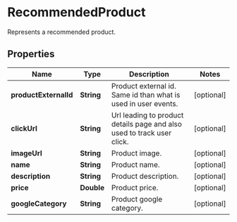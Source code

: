 

# RecommendedProduct

Represents a recommended product.

## Properties

| Name | Type | Description | Notes |
|------------ | ------------- | ------------- | -------------|
|**productExternalId** | **String** | Product external id. Same id than what is used in user events. |  [optional] |
|**clickUrl** | **String** | Url leading to product details page and also used to track user click. |  [optional] |
|**imageUrl** | **String** | Product image. |  [optional] |
|**name** | **String** | Product name. |  [optional] |
|**description** | **String** | Product description. |  [optional] |
|**price** | **Double** | Product price. |  [optional] |
|**googleCategory** | **String** | Product google category. |  [optional] |



